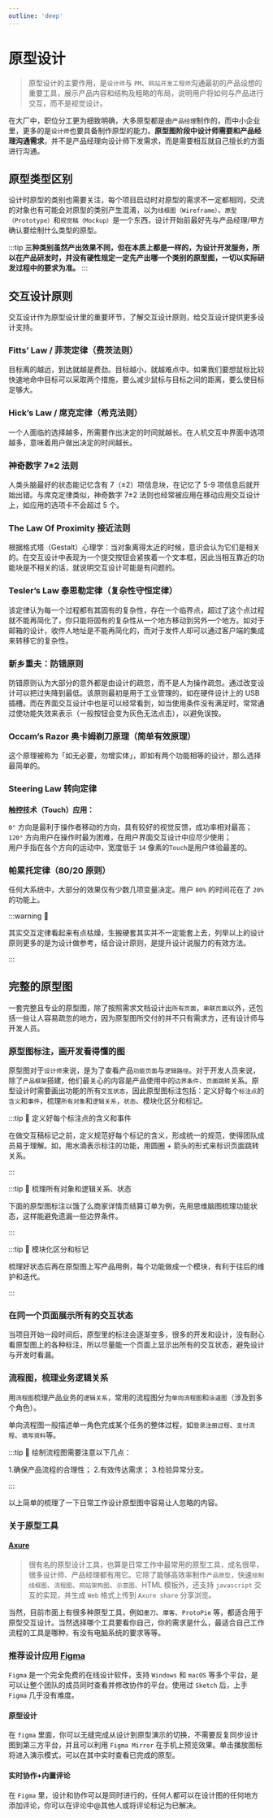 ```yaml
---
outline: 'deep'
---
```


# 原型设计

> 原型设计的主要作用，是`设计师`与 `PM`、`网站开发工程师`沟通最初的产品设想的重要工具，展示产品内容和结构及粗略的布局，说明用户将如何与产品进行交互，而不是视觉设计。

<ImgPreview src="ui/37.png"/>

在大厂中，职位分工更为细致明确，大多原型都是由`产品经理`制作的，而中小企业里，更多的是`设计师`也要具备制作原型的能力。**原型图阶段中设计师需要和产品经理沟通需求**，并不是产品经理向设计师下发需求，而是需要相互就自己擅长的方面进行沟通。

## 原型类型区别

设计时原型的类别也需要关注，每个项目启动时对原型的需求不一定都相同，交流的对象也有可能会对原型的类别产生混淆，以为`线框图（Wireframe）`、`原型（Prototype）`和`视觉稿（Mockup）`是一个东西，设计开始前最好先与产品经理/甲方确认要绘制什么类型的原型。

<ImgPreview src="ui/38.png"/>

:::tip
**三种类别虽然产出效果不同，但在本质上都是一样的，为设计开发服务，所以在产品研发时，并没有硬性规定一定先产出哪一个类别的原型图，一切以实际研发过程中的要求为准。**
:::

## 交互设计原则

交互设计作为原型设计里的重要环节，了解交互设计原则，给交互设计提供更多设计支持。

### Fitts’ Law / 菲茨定律（费茨法则）

目标离的越远，到达就越是费劲。目标越小，就越难点中。如果我们要想鼠标比较快速地命中目标可以采取两个措施，要么减少鼠标与目标之间的距离，要么使目标足够大。

### Hick’s Law / 席克定律（希克法则）

一个人面临的选择越多，所需要作出决定的时间就越长。在人机交互中界面中选项越多，意味着用户做出决定的时间越长。

### 神奇数字 7±2 法则

人类头脑最好的状态能记忆含有 7（±2）项信息块，在记忆了 5-9 项信息后就开始出错。与席克定律类似，神奇数字 7±2 法则也经常被应用在移动应用交互设计上，如应用的选项卡不会超过 5 个。

### The Law Of Proximity 接近法则

根据格式塔（Gestalt）心理学：当对象离得太近的时候，意识会认为它们是相关的。在交互设计中表现为一个提交按钮会紧挨着一个文本框，因此当相互靠近的功能块是不相关的话，就说明交互设计可能是有问题的。

### Tesler’s Law 泰思勒定律（复杂性守恒定律）

该定律认为每一个过程都有其固有的复杂性，存在一个临界点，超过了这个点过程就不能再简化了，你只能将固有的复杂性从一个地方移动到另外一个地方。如对于邮箱的设计，收件人地址是不能再简化的，而对于发件人却可以通过客户端的集成来转移它的复杂性。

### 新乡重夫：防错原则

防错原则认为大部分的意外都是由设计的疏忽，而不是人为操作疏忽。通过改变设计可以把过失降到最低。该原则最初是用于工业管理的，如在硬件设计上的 USB 插槽。而在界面交互设计中也是可以经常看到，如当使用条件没有满足时，常常通过使功能失效来表示（一般按钮会变为灰色无法点击），以避免误按。

### Occam’s Razor 奥卡姆剃刀原理（简单有效原理）

这个原理被称为「如无必要，勿增实体」，即如有两个功能相等的设计，那么选择最简单的。

### Steering Law 转向定律

####

<ElCard shadow="hover">

**触控技术（Touch）应用：**

`0°` 方向是最利于操作者移动的方向，具有较好的视觉反馈，成功率相对最高；  
`120°` 方向用户在操作时最为困难，在用户界面交互设计中应尽少使用；  
用户手指在各个方向的运动中，宽度低于 `14` 像素的`Touch`是用户体验最差的。

</ElCard>

### 帕累托定律（80/20 原则）

任何大系统中，大部分的效果仅有少数几项变量决定。用户 `80%` 的时间花在了 `20%` 的功能上。

:::warning :bell:

其实交互定律看起来有点枯燥，生搬硬套其实并不一定能套上去，列举以上的设计原则更多的是为设计做参考，结合设计原则，是提升设计说服力的有效方法。

:::

## 完整的原型图

一套完整且专业的原型图，除了按照需求文档设计出`所有页面`，`串联页面`以外，还包括一些让人容易疏忽的地方，因为原型图所交付的并不只有需求方，还有设计师与开发人员。

### 原型图标注，画开发看得懂的图

原型图对于`设计师`来说，是为了查看产品`功能页面`与`逻辑路径`。对于开发人员来说，除了`产品框架`搭建，他们最关心的内容是产品使用中的`边界条件`、`页面跳转`关系。原型设计时需要画出功能的所有`交互状态`，因此原型图标注包括：定义好每个`标注点`的`含义`和`事件`，梳理`所有对象`和`逻辑关系`，`状态`、模块化区分和标记。

:::tip :eyes: 定义好每个标注点的含义和事件

在做交互稿标记之前，定义规范好每个标记的含义，形成统一的规范，使得团队成员易于理解。如，用水滴表示标注的功能，用圆圈 + 箭头的形式来标识页面跳转关系。

:::

<ImgPreview src="ui/39.png"/>

:::tip :eyes: 梳理所有对象和逻辑关系、状态

下面的原型图标注以饿了么商家详情页结算订单为例，先用思维脑图梳理功能状态，这样能避免遗漏一些边界条件。

<ImgPreview src="ui/40.png"/>
:::

:::tip :eyes: 模块化区分和标记

梳理好状态后再在原型图上写产品用例，每个功能做成一个模块，有利于往后的维护和迭代。

<ImgPreview src="ui/41.png"/>
:::

### 在同一个页面展示所有的交互状态

当项目开始一段时间后，原型里的标注会逐渐变多，很多的开发和设计，没有耐心看原型图上的各种标注，所以尽量能一个页面上显示出所有的交互状态，避免设计与开发时看漏。

<ImgPreview src="ui/42.png"/>

### 流程图，梳理业务逻辑关系

用`流程图`梳理产品业务的`逻辑关系`，常用的流程图分为`单向流程图`和`泳道图`（涉及到多个角色）。

单向流程图一般描述单一角色完成某个任务的整体过程，如`登录注册过程`、`支付流程`、`填写资料`等。

:::tip :eyes: 绘制流程图需要注意以下几点：

1.确保产品流程的合理性； 2.有效传达需求； 3.检验异常分支。

:::

<ImgPreview src="ui/43.png"/>

以上简单的梳理了一下日常工作设计原型图中容易让人忽略的内容。

### 关于原型工具

#### [Axure](http://www.axure.com/)

> 很有名的原型设计工具，也算是日常工作中最常用的原型工具，成名很早，很多设计师、产品经理都有用它。它除了能够高效率制作`产品原型`，快速`绘制线框图`、`流程图`、`网站架构图`、`示意图`、HTML 模板外，还支持 `javascript` 交互的实现，并生成 `Web` 格式上传到 `Axure share` 分享浏览。

<ImgPreview src="ui/44.png"/>

当然，目前市面上有很多种原型工具，例如`墨刀`、`摩客`、`ProtoPie` 等，都适合用于原型交互设计。当然选择哪个工具要看你自己，你的需求是什么，最适合自己工作流程的工具是哪种，有没有电脑系统的要求等等。

### 推荐设计应用 [Figma](https://www.figma.com/)

`Figma` 是一个完全免费的在线设计软件，支持 `Windows` 和 `macOS` 等多个平台，是可以让整个团队的成员同时查看并修改协作的平台。使用过 `Sketch` 后，上手 `Figma` 几乎没有难度。

<ImgPreview src="ui/45.png"/>

#### 原型设计

在 `figma` 里面，你可以无缝完成从设计到原型演示的切换，不需要反复同步设计图到第三方平台，并且可以利用 `Figma Mirror` 在手机上预览效果。单击播放图标将进入演示模式，可以在其中实时查看已完成的原型。

#### 实时协作+内置评论

在 `Figma` 里，设计和协作可以是同时进行的，任何人都可以在设计图的任何地方添加评论，你可以在评论中@其他人或将评论标记为已解决。
